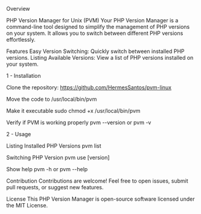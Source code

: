 Overview

PHP Version Manager for Unix (PVM)
Your PHP Version Manager is a command-line tool designed to simplify the management of PHP versions on your system. It allows you to switch between different PHP versions effortlessly.

Features
Easy Version Switching: Quickly switch between installed PHP versions.
Listing Available Versions: View a list of PHP versions installed on your system.

1 - Installation

Clone the repository:
https://github.com/HermesSantos/pvm-linux

Move the code to /usr/local/bin/pvm

Make it executable
sudo chmod +x /usr/local/bin/pvm

Verify if PVM is working properly
pvm --version or pvm -v

2 - Usage

Listing Installed PHP Versions
pvm list

Switching PHP Version
pvm use [version]

Show help
pvm -h or pvm --help

Contribution
Contributions are welcome! Feel free to open issues, submit pull requests, or suggest new features.

License
This PHP Version Manager is open-source software licensed under the MIT License.
